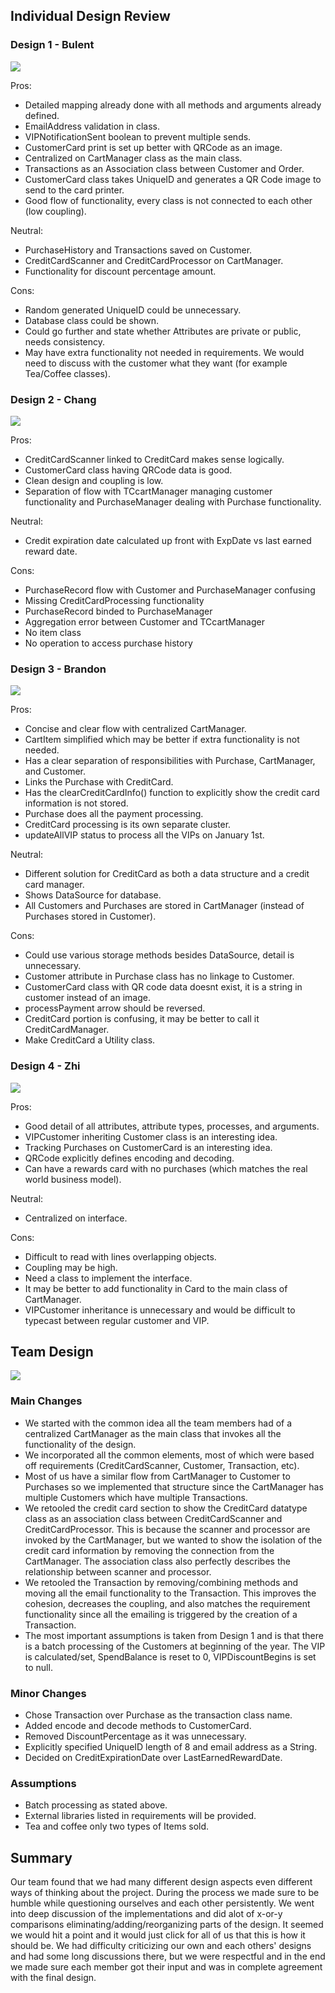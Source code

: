 ## Individual Design Review
### Design 1 - Bulent

![](../Design-Individual/bcoskun6/design.png)

Pros:   
* Detailed mapping already done with all methods and arguments already defined.   
* EmailAddress validation in class.   
* VIPNotificationSent boolean to prevent multiple sends.   
* CustomerCard print is set up better with QRCode as an image.   
* Centralized on CartManager class as the main class.   
* Transactions as an Association class between Customer and Order.   
* CustomerCard class takes UniqueID and generates a QR Code image to send to the card printer.   
* Good flow of functionality, every class is not connected to each other (low coupling).   

Neutral:   
* PurchaseHistory and Transactions saved on Customer.   
* CreditCardScanner and CreditCardProcessor on CartManager.   
* Functionality for discount percentage amount.   

Cons:   
* Random generated UniqueID could be unnecessary.   
* Database class could be shown.   
* Could go further and state whether Attributes are private or public, needs consistency.   
* May have extra functionality not needed in requirements. We would need to discuss with the customer what they want (for example Tea/Coffee classes).   

### Design 2 - Chang

![](../Design-Individual/cliu77/design.png)

Pros:   
* CreditCardScanner linked to CreditCard makes sense logically.   
* CustomerCard class having QRCode data is good.   
* Clean design and coupling is low.   
* Separation of flow with TCcartManager managing customer functionality and PurchaseManager dealing with Purchase functionality.   

Neutral:   
* Credit expiration date calculated up front with ExpDate vs last earned reward date.   

Cons:   
* PurchaseRecord flow with Customer and PurchaseManager confusing    
* Missing CreditCardProcessing functionality   
* PurchaseRecord binded to PurchaseManager   
* Aggregation error between Customer and TCcartManager   
* No item class   
* No operation to access purchase history   

### Design 3 - Brandon  

![](../Design-Individual/gtg868r/design.png)

Pros:   
* Concise and clear flow with centralized CartManager.   
* CartItem simplified which may be better if extra functionality is not needed.   
* Has a clear separation of responsibilities with Purchase, CartManager, and Customer.   
* Links the Purchase with CreditCard.   
* Has the clearCreditCardInfo() function to explicitly show the credit card information is not stored.   
* Purchase does all the payment processing.   
* CreditCard processing is its own separate cluster.   
* updateAllVIP status to process all the VIPs on January 1st.   

Neutral:   
* Different solution for CreditCard as both a data structure and a credit card manager.   
* Shows DataSource for database.   
* All Customers and Purchases are stored in CartManager (instead of Purchases stored in Customer).   

Cons:   
* Could use various storage methods besides DataSource, detail is unnecessary.   
* Customer attribute in Purchase class has no linkage to Customer.   
* CustomerCard class with QR code data doesnt exist, it is a string in customer instead of an image.   
* processPayment arrow should be reversed.   
* CreditCard portion is confusing, it may be better to call it CreditCardManager.   
* Make CreditCard a Utility class.   

### Design 4 - Zhi 

![](../Design-Individual/zzhang608/design.jpg) 

Pros:   
* Good detail of all attributes, attribute types, processes, and arguments.   
* VIPCustomer inheriting Customer class is an interesting idea.   
* Tracking Purchases on CustomerCard is an interesting idea.   
* QRCode explicitly defines encoding and decoding.   
* Can have a rewards card with no purchases (which matches the real world business model).   

Neutral:   
* Centralized on interface.   

Cons:   
* Difficult to read with lines overlapping objects.   
* Coupling may be high.   
* Need a class to implement the interface.   
* It may be better to add functionality in Card to the main class of CartManager.   
* VIPCustomer inheritance is unnecessary and would be difficult to typecast between regular customer and VIP.   

## Team Design

![](./design_team.png)

### Main Changes   
* We started with the common idea all the team members had of a centralized CartManager as the main class that invokes all the functionality of the design.   
* We incorporated all the common elements, most of which were based off requirements (CreditCardScanner, Customer, Transaction, etc).   
* Most of us have a similar flow from CartManager to Customer to Purchases so we implemented that structure since the CartManager has multiple Customers which have multiple Transactions.   
* We retooled the credit card section to show the CreditCard datatype class as an association class between CreditCardScanner and CreditCardProcessor. This is because the scanner and processor are invoked by the CartManager, but we wanted to show the isolation of the credit card information by removing the connection from the CartManager. The association class also perfectly describes the relationship between scanner and processor.  
* We retooled the Transaction by removing/combining methods and moving all the email functionality to the Transaction. This improves the cohesion, decreases the coupling, and also matches the requirement functionality since all the emailing is triggered by the creation of a Transaction.   
* The most important assumptions is taken from Design 1 and is that there is a batch processing of the Customers at beginning of the year. The VIP is calculated/set, SpendBalance is reset to 0, VIPDiscountBegins is set to null.   

### Minor Changes   
* Chose Transaction over Purchase as the transaction class name.   
* Added encode and decode methods to CustomerCard.   
* Removed DiscountPercentage as it was unnecessary.   
* Explicitly specified UniqueID length of 8 and email address as a String.   
* Decided on CreditExpirationDate over LastEarnedRewardDate.   

### Assumptions   
* Batch processing as stated above.   
* External libraries listed in requirements will be provided.   
* Tea and coffee only two types of Items sold.   

## Summary   
Our team found that we had many different design aspects even different ways of thinking about the project. During the process we made sure to be humble while questioning ourselves and each other persistently. We went into deep discussion of the implementations and did alot of x-or-y comparisons eliminating/adding/reorganizing parts of the design. It seemed we would hit a point and it would just click for all of us that this is how it should be. We had difficulty criticizing our own and each others' designs and had some long discussions there, but we were respectful and in the end we made sure each member got their input and was in complete agreement with the final design.
